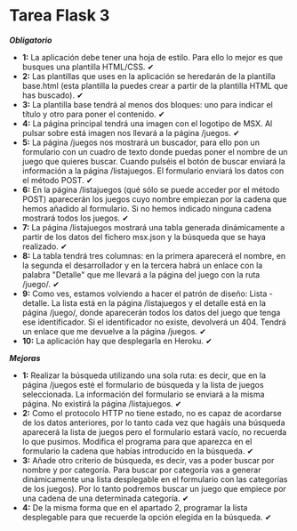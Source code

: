 # Tarea Flask 3

***Obligatorio***

* **1:** La aplicación debe tener una hoja de estilo. Para ello lo mejor es que busques una plantilla HTML/CSS. ✔
* **2:** Las plantillas que uses en la aplicación se heredarán de la plantilla base.html (esta plantilla la puedes crear a partir de la plantilla HTML que has buscado). ✔
* **3:** La plantilla base tendrá al menos dos bloques: uno para indicar el título y otro para poner el contenido. ✔
* **4:** La página principal tendrá una imagen con el logotipo de MSX. Al pulsar sobre está imagen nos llevará a la página /juegos. ✔
* **5:** La página /juegos nos mostrará un buscador, para ello pon un formulario con un cuadro de texto donde puedas poner el nombre de un juego que quieres buscar. Cuando pulséis el botón de buscar enviará la información a la página /listajuegos. El formulario enviará los datos con el método POST. ✔
* **6:** En la página /listajuegos (qué sólo se puede acceder por el método POST) aparecerán los juegos cuyo nombre empiezan por la cadena que hemos añadido al formulario. Si no hemos indicado ninguna cadena mostrará todos los juegos. ✔
* **7:** La página /listajuegos mostrará una tabla generada dinámicamente a partir de los datos del fichero msx.json y la búsqueda que se haya realizado. ✔
* **8:** La tabla tendrá tres columnas: en la primera aparecerá el nombre, en la segunda el desarrollador y en la tercera habrá un enlace con la palabra "Detalle" que me llevará a la página del juego con la ruta /juego/<identificador>. ✔
* **9:** Como ves, estamos volviendo a hacer el patrón de diseño: Lista - detalle. La lista está en la página /listajuegos y el detalle está en la página /juego/<identificador>, donde aparecerán todos los datos del juego que tenga ese identificador. Si el identificador no existe, devolverá un 404. Tendrá un enlace que me devuelve a la página /juegos. ✔
* **10:** La aplicación hay que desplegarla en Heroku. ✔

***Mejoras***

* **1:** Realizar la búsqueda utilizando una sola ruta: es decir, que en la página /juegos esté el formulario de búsqueda y la lista de juegos seleccionada. La información del formulario se enviará a la misma página. No existirá la página /listajuegos. ✔
* **2:** Como el protocolo HTTP no tiene estado, no es capaz de acordarse de los datos anteriores, por lo tanto cada vez que hagáis una búsqueda aparecerá la lista de juegos pero el formulario estará vacío, no recuerda lo que pusimos. Modifica el programa para que aparezca en el formulario la cadena que habías introducido en la búsqueda. ✔
* **3:** Añade otro criterio de búsqueda, es decir, vas a poder buscar por nombre y por categoría. Para buscar por categoría vas a generar dinámicamente una lista desplegable en el formulario con las categorías de los juegos). Por lo tanto podremos buscar un juego que empiece por una cadena de una determinada categoría. ✔
* **4:** De la misma forma que en el apartado 2, programar la lista desplegable para que recuerde la opción elegida en la búsqueda. ✔